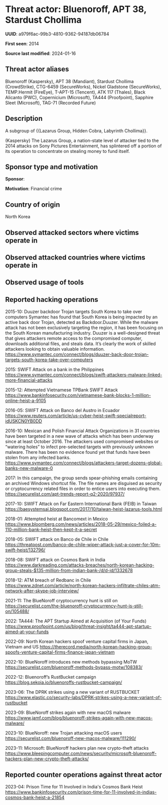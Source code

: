 # Threat actor: Bluenoroff, APT 38, Stardust Chollima

**UUID**: a979f6ac-99b3-4810-9362-94187db06784

**First seen**: 2014

**Source last modified**: 2024-01-16

## Threat actor aliases

Bluenoroff (Kaspersky), APT 38 (Mandiant), Stardust Chollima (CrowdStrike), CTG-6459 (SecureWorks), Nickel Gladstone (SecureWorks), TEMP.Hermit (FireEye), T-APT-15 (Tencent), ATK 117 (Thales), Black Alicanto (PWC), Copernicium (Microsoft), TA444 (Proofpoint), Sapphire Sleet (Microsoft), TAG-71 (Recorded Future)

## Description

A subgroup of {{Lazarus Group, Hidden Cobra, Labyrinth Chollima}}.

(Kaspersky) The Lazarus Group, a nation-state level of attacker tied to the 2014 attacks on Sony Pictures Entertainment, has splintered off a portion of its operation to concentrate on stealing money to fund itself.

## Sponsor type and motivation

**Sponsor**: 

**Motivation**: Financial crime


## Country of origin

North Korea

## Observed attacked sectors where victims operate in



## Observed attacked countries where victims operate in



## Observed usage of tools



## Reported hacking operations

2015-10: Duuzer backdoor Trojan targets South Korea to take over computers
Symantec has found that South Korea is being impacted by an active back door Trojan, detected as Backdoor.Duuzer. While the malware attack has not been exclusively targeting the region, it has been focusing on the South Korean manufacturing industry. Duuzer is a well-designed threat that gives attackers remote access to the compromised computer, downloads additional files, and steals data. It’s clearly the work of skilled attackers looking to obtain valuable information.
https://www.symantec.com/connect/blogs/duuzer-back-door-trojan-targets-south-korea-take-over-computers

2015: SWIFT Attack on a bank in the Philippines
https://www.symantec.com/connect/blogs/swift-attackers-malware-linked-more-financial-attacks

2015-12: Attempted Vietnamese TPBank SWIFT Attack
https://www.bankinfosecurity.com/vietnamese-bank-blocks-1-million-online-heist-a-9105

2016-05: SWIFT Attack on Banco del Austro in Ecuador
https://www.reuters.com/article/us-cyber-heist-swift-specialreport-idUSKCN0YB0DD

2016-10: Mexican and Polish Financial Attack
Organizations in 31 countries have been targeted in a new wave of attacks which has been underway since at least October 2016. The attackers used compromised websites or “watering holes” to infect pre-selected targets with previously unknown malware. There has been no evidence found yet that funds have been stolen from any infected banks.
https://www.symantec.com/connect/blogs/attackers-target-dozens-global-banks-new-malware-0

2017: In this campaign, the group sends spear-phishing emails containing an archived Windows shortcut file. The file names are disguised as security or cryptocurrency related files in order to entice users into executing them.
https://securelist.com/apt-trends-report-q2-2020/97937/

2017-10: SWIFT Attack on Far Eastern International Bank (FEIB) in Taiwan
https://baesystemsai.blogspot.com/2017/10/taiwan-heist-lazarus-tools.html

2018-01: Attempted heist at Bancomext in Mexico
https://www.bloomberg.com/news/articles/2018-05-29/mexico-foiled-a-110-million-bank-heist-then-kept-it-a-secret

2018-05: SWIFT attack on Banco de Chile in Chile
https://threatpost.com/banco-de-chile-wiper-attack-just-a-cover-for-10m-swift-heist/132796/

2018-08: SWIFT attack on Cosmos Bank in India
https://www.darkreading.com/attacks-breaches/north-korean-hacking-group-steals-$135-million-from-indian-bank-/d/d-id/1332678

2018-12: ATM breach of Redbanc in Chile
https://www.zdnet.com/article/north-korean-hackers-infiltrate-chiles-atm-network-after-skype-job-interview/

2021-11: The BlueNoroff cryptocurrency hunt is still on
https://securelist.com/the-bluenoroff-cryptocurrency-hunt-is-still-on/105488/

2022: TA444: The APT Startup Aimed at Acquisition (of Your Funds)
https://www.proofpoint.com/us/blog/threat-insight/ta444-apt-startup-aimed-at-your-funds

2022-09: North Korean hackers spoof venture capital firms in Japan, Vietnam and US
https://therecord.media/north-korean-hacking-group-spoofs-venture-capital-firms-finance-japan-vietnam

2022-10: BlueNoroff introduces new methods bypassing MoTW
https://securelist.com/bluenoroff-methods-bypass-motw/108383/

2022-12: Bluenoroff’s RustBucket campaign
https://blog.sekoia.io/bluenoroffs-rustbucket-campaign/

2023-06: The DPRK strikes using a new variant of RUSTBUCKET
https://www.elastic.co/security-labs/DPRK-strikes-using-a-new-variant-of-rustbucket

2023-09: BlueNoroff strikes again with new macOS malware
https://www.jamf.com/blog/bluenoroff-strikes-again-with-new-macos-malware/

2023-10: BlueNoroff: new Trojan attacking macOS users
https://securelist.com/bluenoroff-new-macos-malware/111290/

2023-11: Microsoft: BlueNoroff hackers plan new crypto-theft attacks
https://www.bleepingcomputer.com/news/security/microsoft-bluenoroff-hackers-plan-new-crypto-theft-attacks/

## Reported counter operations against threat actor

2023-04: Prison Time for 11 Involved in India's Cosmos Bank Heist
https://www.bankinfosecurity.com/prison-time-for-11-involved-in-indias-cosmos-bank-heist-a-21854



